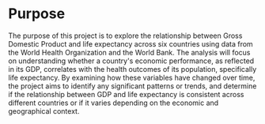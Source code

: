 # Purpose
The purpose of this project is to explore the relationship between Gross Domestic Product and life expectancy across six countries using data from the World Health Organization and the World Bank. The analysis will focus on understanding whether a country's economic performance, as reflected in its GDP, correlates with the health outcomes of its population, specifically life expectancy. By examining how these variables have changed over time, the project aims to identify any significant patterns or trends, and determine if the relationship between GDP and life expectancy is consistent across different countries or if it varies depending on the economic and geographical context. 

